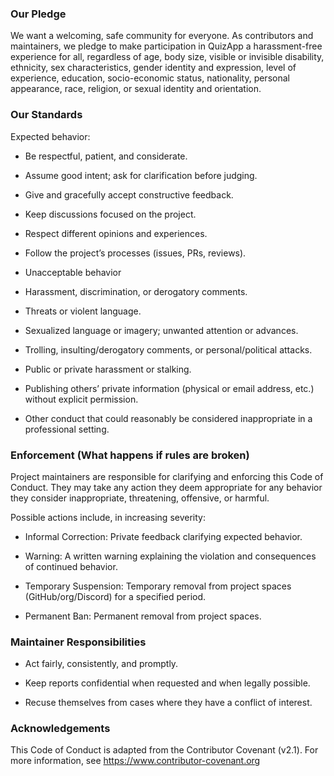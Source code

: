 ### Our Pledge

We want a welcoming, safe community for everyone.
As contributors and maintainers, we pledge to make participation in QuizApp a harassment-free experience for all, regardless of age, body size, visible or invisible disability, ethnicity, sex characteristics, gender identity and expression, level of experience, education, socio-economic status, nationality, personal appearance, race, religion, or sexual identity and orientation.

### Our Standards

Expected behavior:

- Be respectful, patient, and considerate.

- Assume good intent; ask for clarification before judging.

- Give and gracefully accept constructive feedback.

- Keep discussions focused on the project.

- Respect different opinions and experiences.

- Follow the project’s processes (issues, PRs, reviews).

- Unacceptable behavior

- Harassment, discrimination, or derogatory comments.

- Threats or violent language.

- Sexualized language or imagery; unwanted attention or advances.

- Trolling, insulting/derogatory comments, or personal/political attacks.

- Public or private harassment or stalking.

- Publishing others’ private information (physical or email address, etc.) without explicit permission.

- Other conduct that could reasonably be considered inappropriate in a professional setting.

### Enforcement (What happens if rules are broken)

Project maintainers are responsible for clarifying and enforcing this Code of Conduct. They may take any action they deem appropriate for any behavior they consider inappropriate, threatening, offensive, or harmful.

Possible actions include, in increasing severity:

- Informal Correction: Private feedback clarifying expected behavior.

- Warning: A written warning explaining the violation and consequences of continued behavior.

- Temporary Suspension: Temporary removal from project spaces (GitHub/org/Discord) for a specified period.

- Permanent Ban: Permanent removal from project spaces.

### Maintainer Responsibilities

- Act fairly, consistently, and promptly.

- Keep reports confidential when requested and when legally possible.

- Recuse themselves from cases where they have a conflict of interest.

### Acknowledgements

This Code of Conduct is adapted from the Contributor Covenant (v2.1).
For more information, see https://www.contributor-covenant.org
